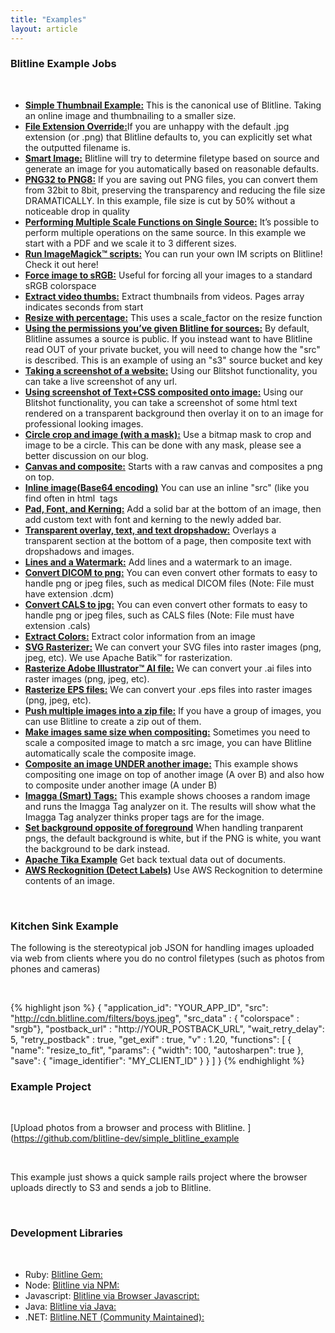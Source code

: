 ```yaml
---
title: "Examples"
layout: article
---
```


### Blitline Example Jobs

<br/>

- [**Simple Thumbnail Example:**](http://www.blitline.com/docs/gist_runner?gist_id=3765044)	This is the canonical use of Blitline. Taking an online image and thumbnailing to a smaller size.
- [**File Extension Override:**](http://www.blitline.com/docs/gist_runner?gist_id=3154014)If you are unhappy with the default .jpg extension (or .png) that Blitline defaults to, you can explicitly set what the outputted filename is.
- [**Smart Image:**](http://www.blitline.com//docs/gist_runner?gist_id=9815ed4c3c98725c8032) Blitline will try to determine filetype based on source and generate an image for you automatically based on reasonable defaults.
- [**PNG32 to PNG8:**](http://www.blitline.com/docs/gist_runner?gist_id=3831368)	If you are saving out PNG files, you can convert them from 32bit to 8bit, preserving the transparency and reducing the file size DRAMATICALLY. In this example, file size is cut by 50% without a noticeable drop in quality
- [**Performing Multiple Scale Functions on Single Source:**](http://www.blitline.com/docs/gist_runner?gist_id=3019945)	It’s possible to perform multiple operations on the same source. In this example we start with a PDF and we scale it to 3 different sizes.
- [**Run ImageMagick™ scripts:**](http://www.blitline.com/docs/gist_runner?gist_id=7573157)	You can run your own IM scripts on Blitline! Check it out here!
- [**Force image to sRGB:**](http://www.blitline.com/docs/gist_runner?gist_id=b69f5baa37f32e9d7641)	Useful for forcing all your images to a standard sRGB colorspace
- [**Extract video thumbs:**](http://www.blitline.com/docs/gist_runner?gist_id=8169f766e1301867f1ff)	Extract thumbnails from videos. Pages array indicates seconds from start
- [**Resize with percentage:**](http://www.blitline.com/docs/gist_runner?gist_id=3221703)	This uses a scale_factor on the resize function
- [**Using the permissions you’ve given Blitline for sources:**](http://www.blitline.com/docs/gist_runner?gist_id=3492389)	By default, Blitline assumes a source is public. If you instead want to have Blitline read OUT of your private bucket, you will need to change how the "src" is described. This is an example of using an "s3" source bucket and key
- [**Taking a screenshot of a website:**](http://www.blitline.com/docs/gist_runner?gist_id=2662827)	Using our Blitshot functionality, you can take a live screenshot of any url.
- [**Using screenshot of Text+CSS composited onto image:**](http://www.blitline.com/docs/gist_runner?gist_id=5239249)	Using our Blitshot functionality, you can take a screenshot of some html text rendered on a transparent background then overlay it on to an image for professional looking images.
- [**Circle crop and image (with a mask):**](http://www.blitline.com/docs/gist_runner?gist_id=3873271)	Use a bitmap mask to crop and image to be a circle. This can be done with any mask, please see a better discussion on our blog.
- [**Canvas and composite:**](http://www.blitline.com/docs/gist_runner?gist_id=5095014)	Starts with a raw canvas and composites a png on top.
- [**Inline image(Base64 encoding)**](https://www.blitline.com/v3/home/gist?gist_id=07047b85ddec1a65fa3cb9b8a57cfb5c) You can use an inline "src" (like you find often in html <img> tags
- [**Pad, Font, and Kerning:**](http://www.blitline.com/docs/gist_runner?gist_id=4429487)	Add a solid bar at the bottom of an image, then add custom text with font and kerning to the newly added bar.
- [**Transparent overlay, text, and text dropshadow:**](http://www.blitline.com/docs/gist_runner?gist_id=4981232)	Overlays a transparent section at the bottom of a page, then composite text with dropshadows and images.
- [**Lines and a Watermark:**](http://www.blitline.com/docs/gist_runner?gist_id=4400403)	Add lines and a watermark to an image.
- [**Convert DICOM to png:**](http://www.blitline.com/docs/gist_runner?gist_id=4390369)	You can even convert other formats to easy to handle png or jpeg files, such as medical DICOM files (Note: File must have extension .dcm)
- [**Convert CALS to jpg:**](http://www.blitline.com/docs/gist_runner?gist_id=4390482)	You can even convert other formats to easy to handle png or jpeg files, such as CALS files (Note: File must have extension .cals)
- [**Extract Colors:**](http://www.blitline.com/docs/gist_runner?gist_id=ef6e757f5877d006d222) Extract color information from an image
- [**SVG Rasterizer:**](http://www.blitline.com/docs/gist_runner?gist_id=8795129)	We can convert your SVG files into raster images (png, jpeg, etc). We use Apache Batik™ for rasterization.
- [**Rasterize Adobe Illustrator™ AI file:**](http://www.blitline.com/docs/gist_runner?gist_id=8986500)	We can convert your .ai files into raster images (png, jpeg, etc).
- [**Rasterize EPS files:**](http://www.blitline.com/docs/gist_runner?gist_id=8986524)	We can convert your .eps files into raster images (png, jpeg, etc).
- [**Push multiple images into a zip file:**](http://www.blitline.com/docs/gist_runner?gist_id=6862806)	If you have a group of images, you can use Blitline to create a zip out of them.
- [**Make images same size when compositing:**](http://www.blitline.com/docs/gist_runner?gist_id=6380415)	Sometimes you need to scale a composited image to match a src image, you can have Blitline automatically scale the composite image.
- [**Composite an image UNDER another image:**](http://www.blitline.com/docs/gist_runner?gist_id=6017364)	This example shows compositing one image on top of another image (A over B) and also how to composite under another image (A under B)
- [**Imagga (Smart) Tags:**](http://www.blitline.com/docs/gist_runner?gist_id=abce888c82025d923769)	This example shows chooses a random image and runs the Imagga Tag analyzer on it. The results will show what the Imagga Tag analyzer thinks proper tags are for the image.
- [**Set background opposite of foreground**](https://www.blitline.com/docs/gist_runner?gist_id=0f2dcce003ac391f0bad) When handling tranparent pngs, the default background is white, but if the PNG is white, you want the background to be dark instead.
- [**Apache Tika Example**](https://www.blitline.com/v3/home/gist?gist_id=ef8c2d03e21d18d2aa4649bb9b254da5) Get back textual data out of documents.
- [**AWS Reckognition (Detect Labels)**](https://www.blitline.com/v3/home/gist?gist_id=e91abd18aaa0731a66ff97c24d6eee0e) Use AWS Reckognition to determine contents of an image.
<br/>

### Kitchen Sink Example

The following is the stereotypical job JSON for handling images uploaded via web from clients where you do no control filetypes (such as photos from phones and cameras)

<br/>

{% highlight json %}
{
    "application_id": "YOUR_APP_ID",
    "src": "http://cdn.blitline.com/filters/boys.jpeg",
    "src_data" : { "colorspace" : "srgb"},
    "postback_url" : "http://YOUR_POSTBACK_URL",
    "wait_retry_delay": 5,
    "retry_postback" : true,
    "get_exif" : true,
    "v" : 1.20,
    "functions": [
        {
            "name": "resize_to_fit",
            "params": {
                "width": 100,
                "autosharpen": true
            },
            "save": {
                "image_identifier": "MY_CLIENT_ID"
            }
        }
    ]
}
{% endhighlight %}

### Example Project

<br/>

[Upload photos from a browser and process with Blitline.
](https://github.com/blitline-dev/simple_blitline_example

<br/>

This example just shows a quick sample rails project where the browser uploads directly to S3 and sends a job to Blitline. 

<br/>

### Development Libraries

<br/>

- Ruby: [Blitline Gem:](https://github.com/blitline-dev/blitline)
- Node: [Blitline via NPM:](https://github.com/blitline-dev/simple_blitline_node)
- Javascript: [Blitline via Browser Javascript:](https://github.com/blitline-dev/simple_blitline_node)
- Java: [Blitline via Java:](https://github.com/chrylis/blitline-java-client)
- .NET: [Blitline.NET  (Community Maintained):](https://github.com/chrylis/blitline-java-client)
